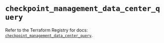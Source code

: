 # `checkpoint_management_data_center_query`

Refer to the Terraform Registry for docs: [`checkpoint_management_data_center_query`](https://registry.terraform.io/providers/checkpointsw/checkpoint/2.11.0/docs/resources/management_data_center_query).

